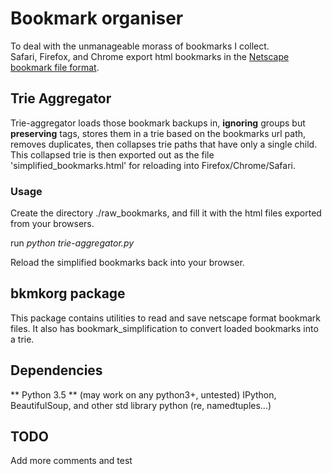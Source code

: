 # Bookmark organiser

To deal with the unmanageable morass of bookmarks I collect.  
Safari, Firefox, and Chrome export html bookmarks in the [Netscape bookmark
file format](https://msdn.microsoft.com/en-us/library/aa753582(v=vs.85).aspx).

## Trie Aggregator

Trie-aggregator loads those bookmark backups in, **ignoring** groups
but **preserving** tags, stores them in a trie based on the bookmarks
url path, removes duplicates, then collapses trie paths that have only
a single child. This collapsed trie is then exported out as the file
'simplified_bookmarks.html' for reloading into Firefox/Chrome/Safari.

### Usage

Create the directory ./raw_bookmarks, and fill it with the html files exported from your browsers.

run *python trie-aggregator.py* 

Reload the simplified bookmarks back into your browser.

## bkmkorg package
This package contains utilities to read and save netscape format bookmark files. It also has bookmark_simplification to convert loaded bookmarks into a trie.

## Dependencies
** Python 3.5 ** (may work on any python3+, untested)
IPython, BeautifulSoup, and other std library python (re, namedtuples...)


## TODO
Add more comments and test
